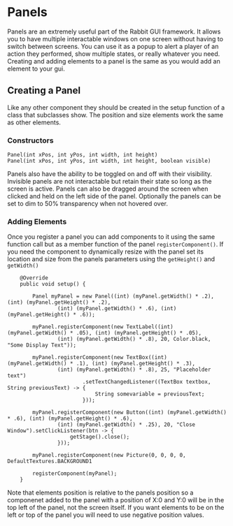 Panels
====================

Panels are an extremely useful part of the Rabbit GUI framework. It allows you to have multiple interactable windows on one screen without having to switch between screens. You can use it as a popup to alert a player of an action they performed, show multiple states, or really whatever you need. Creating and adding elements to a panel is the same as you would add an element to your gui.

Creating a Panel
----------------

Like any other component they should be created in the setup function of a class that subclasses show. The position and size elements work the same as other elements.

### Constructors
```
Panel(int xPos, int yPos, int width, int height)
Panel(int xPos, int yPos, int width, int height, boolean visible)
```

Panels also have the ability to be toggled on and off with their visibility. Invisible panels are not interactable but retain their state so long as the screen is active. Panels can also be dragged around the screen when clicked and held on the left side of the panel. Optionally the panels can be set to dim to 50% transparency when not hovered over.

### Adding Elements

Once you register a panel you can add components to it using the same function call but as a member function of the panel `registerComponent()`. If you need the component to dynamically resize with the panel set its location and size from the panels parameters using the `getHeight()` and `getWidth()`

```
    @Override
    public void setup() {

        Panel myPanel = new Panel((int) (myPanel.getWidth() * .2), (int) (myPanel.getHeight() * .2), 
                (int) (myPanel.getWidth() * .6), (int) (myPanel.getHeight() * .6));
    
        myPanel.registerComponent(new TextLabel((int) (myPanel.getWidth() * .05), (int) (myPanel.getHeight() * .05),
                (int) (myPanel.getWidth() * .8), 20, Color.black, "Some Display Text"));

        myPanel.registerComponent(new TextBox((int) (myPanel.getWidth() * .1), (int) (myPanel.getHeight() * .3),
                (int) (myPanel.getWidth() * .8), 25, "Placeholder text")
                        .setTextChangedListener((TextBox textbox, String previousText) -> {
                            String somevariable = previousText;
                        }));

        myPanel.registerComponent(new Button((int) (myPanel.getWidth() * .6), (int) (myPanel.getHeight() * .6),
                (int) (myPanel.getWidth() * .25), 20, "Close Window").setClickListener(btn -> {
                    getStage().close();
                }));

        myPanel.registerComponent(new Picture(0, 0, 0, 0, DefaultTextures.BACKGROUND1
        
        registerComponent(myPanel);
    }
```

Note that elements position is relative to the panels position so a componenet added to the panel with a position of X:0 and Y:0 will be in the top left of the panel, not the screen itself. If you want elements to be on the left or top of the panel you will need to use negative position values.